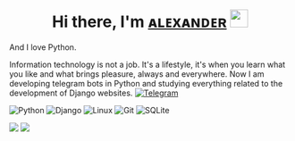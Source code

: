 <!--
**KobetsDev/KobetsDev** is a ✨ _special_ ✨ repository because its `README.md` (this file) appears on your GitHub profile.

Here are some ideas to get you started:

- 🔭 I’m currently working on ...
- 🌱 I’m currently learning ...
- 👯 I’m looking to collaborate on ...
- 🤔 I’m looking for help with ...
- 💬 Ask me about ...
- 📫 How to reach me: ...
- 😄 Pronouns: ...
- ⚡ Fun fact: ...
-->
<h1 align="center">Hi there, I'm <a href="https://github.com/KobetsDev/" target="_blank">ᴀʟᴇxᴀɴᴅᴇʀ</a> 
<img src="https://github.com/blackcater/blackcater/raw/main/images/Hi.gif" height="32"/></h1>


And I love Python.

Information technology is not a job. It's a lifestyle, it's when you learn what you like and what brings pleasure, always and everywhere.
Now I am developing telegram bots in Python and studying everything related to the development of Django websites.
[![Telegram](https://img.shields.io/badge/Telegram-blue?style=flat-square&logo=Telegram)](https://t.me/ssinnerr)


![Python](https://img.shields.io/badge/python-3670A0?style=for-the-badge&logo=python&logoColor=ffdd54)
![Django](https://img.shields.io/badge/django-%23092E20.svg?style=for-the-badge&logo=django&logoColor=white)
![Linux](https://img.shields.io/badge/Linux-FCC624?style=for-the-badge&logo=linux&logoColor=black)
![Git](https://img.shields.io/badge/git-%23F05033.svg?style=for-the-badge&logo=git&logoColor=white)
![SQLite](https://img.shields.io/badge/sqlite-%2307405e.svg?style=for-the-badge&logo=sqlite&logoColor=white)

![](https://github-profile-summary-cards.vercel.app/api/cards/most-commit-language?username=KobetsDev&theme=dracula)
![](https://github-profile-summary-cards.vercel.app/api/cards/stats?username=KobetsDev&theme=dracula)
